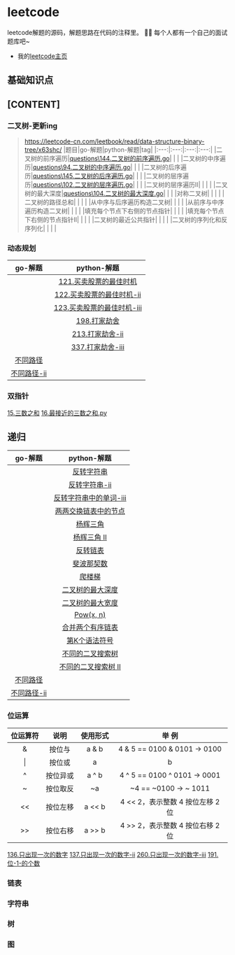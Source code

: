 # leetcode
leetcode解题的源码，解题思路在代码的注释里。
👨‍💻 每个人都有一个自己的面试题库吧~
- 我的[leetcode主页](https://leetcode-cn.com/u/stray_camel/)


## 基础知识点

## [CONTENT]
### 二叉树-更新ing
> https://leetcode-cn.com/leetbook/read/data-structure-binary-tree/x63shc/
|题目|go-解题|python-解题|tag|
|:---:|:---:|:---:|:---:|
|二叉树的前序遍历|[questions\144.二叉树的前序遍历.go](questions\144.二叉树的前序遍历.go)| |  |
|二叉树的中序遍历|[questions\94.二叉树的中序遍历.go](questions\94.二叉树的中序遍历.go)|  |  |
|二叉树的后序遍历|[questions\145.二叉树的后序遍历.go](questions\145.二叉树的后序遍历.go)|  |  |
|二叉树的层序遍历|[questions\102.二叉树的层序遍历.go](questions\102.二叉树的层序遍历.go)|  |  |
|二叉树的层序遍历Ⅱ|  |  |  |
|二叉树的最大深度|[questions\104.二叉树的最大深度.go](questions\104.二叉树的最大深度.go)|  |  |
|对称二叉树|  |  |  |
|二叉树的路径总和|  |  |  |
|从中序与后序遍历构造二叉树|  |  |  |
|从前序与中序遍历构造二叉树|  |  |  |
|填充每个节点下右侧的节点指针|  |  |  |
|填充每个节点下右侧的节点指针Ⅱ|  |  |  |
|二叉树的最近公共指针|  |  |  |
|二叉树的序列化和反序列化|  |  |  |

### 动态规划
|go-解题|python-解题|
|:---:|:---:|
||[121.买卖股票的最佳时机](/questions/121.买卖股票的最佳时机.py)|
||[122.买卖股票的最佳时机-ii](/questions/122.买卖股票的最佳时机-ii.py)|
||[123.买卖股票的最佳时机-iii](/questions/123.买卖股票的最佳时机-iii.py)|
||[198.打家劫舍](/questions/198.打家劫舍.py)|
||[213.打家劫舍-ii](/questions/213.打家劫舍-ii.py)|
||[337.打家劫舍-iii](/questions/337.打家劫舍-iii.py)|
|[不同路径](questions\62.不同路径.go)||
|[不同路径-ii](questions\63.不同路径-ii.go)||

### 双指针
[15.三数之和](/questions/15.三数之和.py)
[16.最接近的三数之和.py](/questions/16.最接近的三数之和.py.py)

## 递归
|go-解题|python-解题|
|:---:|:---:|
||[反转字符串](./questions/344.反转字符串.py)|
||[反转字符串-ii](./questions/541.反转字符串-ii.py)|
||[反转字符串中的单词-iii](./questions/557.反转字符串中的单词-iii.py)|
||[两两交换链表中的节点](./questions/24.两两交换链表中的节点.py)|
||[杨辉三角](./questions/118.杨辉三角.py)|
||[杨辉三角 II](./questions/119.杨辉三角-ii.py)|
||[反转链表](./questions/206.反转链表.py)|
||[斐波那契数](./questions/509.斐波那契数.py)|
||[爬楼梯](./questions/70.爬楼梯.py)|
||[二叉树的最大深度](./questions/104.二叉树的最大深度.py)|
||[二叉树的最大宽度](./questions/662.二叉树最大宽度.py)|
||[Pow(x, n)](./questions/50.pow-x-n.py)|
||[合并两个有序链表](./questions/21.合并两个有序链表.py)|
||[第K个语法符号](./questions/779.第k个语法符号.py)|
||[不同的二叉搜索树](./questions/96.不同的二叉搜索树.py)|
||[不同的二叉搜索树 II](./questions/95.不同的二叉搜索树-ii.py)|
|[不同路径](questions\62.不同路径.go)||
|[不同路径-ii](questions\63.不同路径-ii.go)||

### 位运算

|位运算符|说明|使用形式|举 例|
|:---:|:---:|:---:|:---:|
|&|按位与|a & b|4 & 5 == 0100 & 0101 -> 0100 |
|\||按位或|a | b|4 \| 5 == 0100 \| 0101 -> 0101 |
|^|按位异或|a ^ b|4 ^ 5 == 0100 ^ 0101 -> 0001 |
|~|按位取反|~a|~4 == ~0100 -> ~ 1011|
|<<|按位左移|a << b|4 << 2，表示整数 4 按位左移 2 位|
|>>|按位右移|a >> b|4 >> 2，表示整数 4 按位右移 2 位|

[136.只出现一次的数字](/questions/136.只出现一次的数字.py)
[137.只出现一次的数字-ii](/questions/137.只出现一次的数字-ii.py)
[260.只出现一次的数字-iii](/questions/260.只出现一次的数字-iii.py)
[191.位-1-的个数](/questions/191.位-1-的个数.py)
### 链表

### 字符串


### 树

### 图
